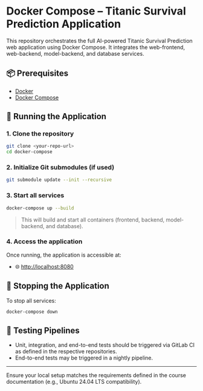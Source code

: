 # Docker Compose – Titanic Survival Prediction Application

This repository orchestrates the full AI-powered Titanic Survival Prediction web application using Docker Compose. It integrates the web-frontend, web-backend, model-backend, and database services.

## 📦 Prerequisites

- [Docker](https://docs.docker.com/get-docker/)
- [Docker Compose](https://docs.docker.com/compose/)

## 🚀 Running the Application

### 1. Clone the repository

```bash
git clone <your-repo-url>
cd docker-compose
```

### 2. Initialize Git submodules (if used)

```bash
git submodule update --init --recursive
```

### 3. Start all services

```bash
docker-compose up --build
```

> This will build and start all containers (frontend, backend, model-backend, and database).

### 4. Access the application

Once running, the application is accessible at:

- 🌐 [http://localhost:8080](http://localhost:8080)

## 🧼 Stopping the Application

To stop all services:

```bash
docker-compose down
```

## 🧪 Testing Pipelines

- Unit, integration, and end-to-end tests should be triggered via GitLab CI as defined in the respective repositories.
- End-to-end tests may be triggered in a nightly pipeline.

---

Ensure your local setup matches the requirements defined in the course documentation (e.g., Ubuntu 24.04 LTS compatibility).

